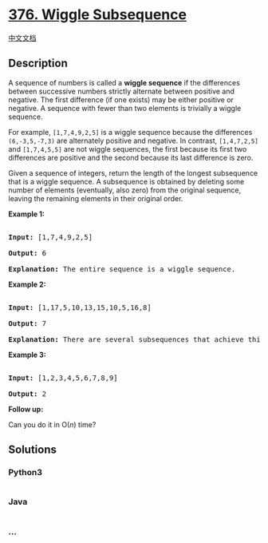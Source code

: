 # [376. Wiggle Subsequence](https://leetcode.com/problems/wiggle-subsequence)

[中文文档](/solution/0300-0399/0376.Wiggle%20Subsequence/README.md)

## Description

<p>A sequence of numbers is called a <strong>wiggle sequence</strong> if the differences between successive numbers strictly alternate between positive and negative. The first difference (if one exists) may be either positive or negative. A sequence with fewer than two elements is trivially a wiggle sequence.</p>

<p>For example, <code>[1,7,4,9,2,5]</code> is a wiggle sequence because the differences <code>(6,-3,5,-7,3)</code> are alternately positive and negative. In contrast, <code>[1,4,7,2,5]</code> and <code>[1,7,4,5,5]</code> are not wiggle sequences, the first because its first two differences are positive and the second because its last difference is zero.</p>

<p>Given a sequence of integers, return the length of the longest subsequence that is a wiggle sequence. A subsequence is obtained by deleting some number of elements (eventually, also zero) from the original sequence, leaving the remaining elements in their original order.</p>

<p><strong>Example 1:</strong></p>

<pre>

<strong>Input: </strong><span id="example-input-1-1">[1,7,4,9,2,5]</span>

<strong>Output: </strong><span id="example-output-1">6

<strong>Explanation:</strong> </span>The entire sequence is a wiggle sequence.</pre>

<div>

<p><strong>Example 2:</strong></p>

<pre>

<strong>Input: </strong><span id="example-input-2-1">[1,17,5,10,13,15,10,5,16,8]</span>

<strong>Output: </strong><span id="example-output-2">7

</span><span id="example-output-1"><strong>Explanation: </strong></span>There are several subsequences that achieve this length. One is [1,17,10,13,10,16,8].</pre>

<div>

<p><strong>Example 3:</strong></p>

<pre>

<strong>Input: </strong><span id="example-input-3-1">[1,2,3,4,5,6,7,8,9]</span>

<strong>Output: </strong><span id="example-output-3">2</span></pre>

<p><b>Follow up:</b><br />

Can you do it in O(<i>n</i>) time?</p>

</div>

</div>

## Solutions

<!-- tabs:start -->

### **Python3**

```python

```

### **Java**

```java

```

### **...**

```

```

<!-- tabs:end -->
